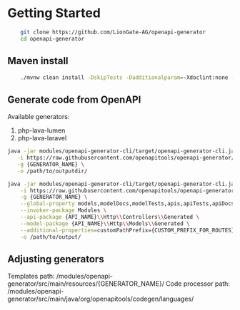 # Getting Started

```sh
    git clone https://github.com/LionGate-AG/openapi-generator
    cd openapi-generator
```

## Maven install

```sh
    ./mvnw clean install -DskipTests -Dadditionalparam=-Xdoclint:none -DadditionalJOption=-Xdoclint:none
```

## Generate code from OpenAPI

Available generators:
1. php-lava-lumen
2. php-lava-laravel

```sh
java -jar modules/openapi-generator-cli/target/openapi-generator-cli.jar generate \
   -i https://raw.githubusercontent.com/openapitools/openapi-generator/master/modules/openapi-generator/src/test/resources/3_0/petstore.yaml \
   -g {GENERATOR_NAME} \
   -o /path/to/outputdir/
```

```sh
java -jar modules/openapi-generator-cli/target/openapi-generator-cli.jar generate \
    -i https://raw.githubusercontent.com/openapitools/openapi-generator/master/modules/openapi-generator/src/test/resources/3_0/petstore.yaml \
    -g {GENERATOR_NAME} \
    --global-property models,modelDocs,modelTests,apis,apiTests,apiDocs,supportingFiles \
    --invoker-package Modules \
    --api-package {API_NAME}\\Http\\Controllers\\Generated \
    --model-package {API_NAME}\\Http\\Models\\Generated \
    --additional-properties=customPathPrefix={CUSTOM_PREFIX_FOR_ROUTES} \
    -o /path/to/output/
```

## Adjusting generators

Templates path: /modules/openapi-generator/src/main/resources/{GENERATOR_NAME}/
Code processor path: /modules/openapi-generator/src/main/java/org/openapitools/codegen/languages/
